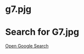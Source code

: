 # g7.pjg
<!DOCTYPE html>
<html lang="en">
<head>
  <meta charset="UTF-8" />
  <meta name="viewport" content="width=device-width, initial-scale=1" />
  <title>G7 Image Search</title>
  <!-- Bootstrap 5 CSS -->
  <link href="https://cdn.jsdelivr.net/npm/bootstrap@5.3.3/dist/css/bootstrap.min.css" rel="stylesheet" />
</head>
<body class="bg-light d-flex flex-column justify-content-center align-items-center vh-100">

  <div class="text-center">
    <h1 class="mb-4 text-success">Search for G7.jpg</h1>
    <a 
      class="btn btn-success btn-lg"
      href="https://www.google.com/search?q=g7.jpg&sca_esv=d5c302adb164c173&rlz=1C1KNTJ_en-GBPK1083PK1083&sxsrf=AHTn8zru81v8s8NrgLuswN7uMBqrmumQlw%3A1744560125453&ei=_d_7Z76uG9y6i-gPrMXZ6Aw&ved=0ahUKEwj-oMT0sNWMAxVc3QIHHaxiFs0Q4dUDCBE&uact=5&oq=g7.jpg&gs_lp=Egxnd3Mtd2l6LXNlcnAiBmc3LmpwZzIEEAAYHkjGElCfCFjKEHABeACQAQCYAZkCoAGcCKoBAzItNLgBA8gBAPgBAZgCBKACsAjCAgUQABiABMICChAAGIAEGBQYhwLCAgsQLhiABBjRAxjHAcICAhAmwgIGEAAYChgewgIGEAAYCBgemAMAiAYBkgcDMi00oAeZDrIHAzItNLgHsAg&sclient=gws-wiz-serp"
      target="_blank"
    >
      Open Google Search
    </a>
  </div>

  <!-- Bootstrap JS Bundle (optional) -->
  <script src="https://cdn.jsdelivr.net/npm/bootstrap@5.3.3/dist/js/bootstrap.bundle.min.js"></script>
</body>
</html>
